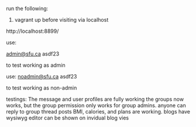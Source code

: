 run the following:

1. vagrant up
before visiting via localhost

http://localhost:8899/




use:

admin@sfu.ca
asdf23

to test working as admin

use:
noadmin@sfu.ca
asdf23

to test working as non-admin


testings:
The message and user profiles are fully working
the groups now works, but the group permission only works for group admins.
anyone can reply to group thread posts
BMI, calories, and plans are working.
blogs have wysiwyg editor can be shown on invidual blog vies
